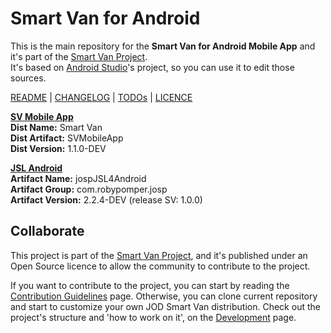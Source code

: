 # Smart Van for Android


This is the main repository for the **Smart Van for Android Mobile App** and
it's part of the [Smart Van Project](https://www.smartvanbox.org/).<br />
It's based on [Android Studio](https://developer.android.com/studio)'s
project, so you can use it to edit those sources.

[README](README.md) | [CHANGELOG](CHANGELOG.md) | [TODOs](TODOs.md) | [LICENCE](LICENCE.md)

**[SV Mobile App](app/README.md)**<br/>
**Dist Name:** Smart Van<br />
**Dist Artifact:** SVMobileApp<br />
**Dist Version:** 1.1.0-DEV

**[JSL Android](jsl_android/README.md)**<br/>
**Artifact Name:** jospJSL4Android<br />
**Artifact Group:** com.robypomper.josp<br />
**Artifact Version:** 2.2.4-DEV (release SV: 1.0.0)


## Collaborate

This project is part of the [Smart Van Project](https://www.smartvanbox.org),
and it's published under an Open Source licence to allow the community to
contribute to the project.

If you want to contribute to the project, you can start by reading the
[Contribution Guidelines](https://www.smartvanbox.org/collaborate) page.
Otherwise, you can clone current repository and start to customize your own
JOD Smart Van distribution. Check out the project's structure and 'how to work
on it', on the [Development](/docs/development.md) page.

